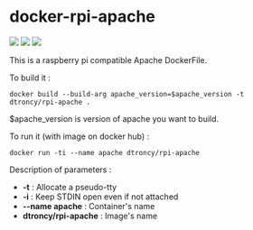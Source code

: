 # docker-rpi-apache

<img src="https://badgen.net/badge/platform/raspberry%20pi?list=1"/> <a href="https://hub.docker.com/r/dtroncy/rpi-apache"><img src="https://badgen.net/badge//docker?icon=docker"/></a> <a href="https://travis-ci.org/dtroncy/docker-rpi-apache"><img src="https://badgen.net/travis/babel/babel?icon=travis&label=build"/></a>

This is a raspberry pi compatible Apache DockerFile.

To build it :

    docker build --build-arg apache_version=$apache_version -t dtroncy/rpi-apache .

$apache_version is version of apache you want to build.

To run it (with image on docker hub) :

    docker run -ti --name apache dtroncy/rpi-apache

Description of parameters :
  - **-t** : Allocate a pseudo-tty
  - **-i** : Keep STDIN open even if not attached
  - **--name apache** : Container's name
  - **dtroncy/rpi-apache** : Image's name